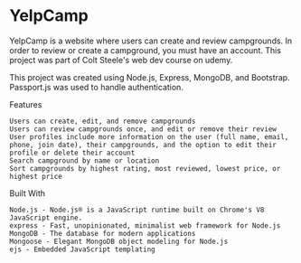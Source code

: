 # YelpCamp
YelpCamp is a website where users can create and review campgrounds. In order to review or create a campground, you must have an account. This project was part of Colt Steele's web dev course on udemy.

This project was created using Node.js, Express, MongoDB, and Bootstrap. Passport.js was used to handle authentication.

Features

    Users can create, edit, and remove campgrounds
    Users can review campgrounds once, and edit or remove their review
    User profiles include more information on the user (full name, email, phone, join date), their campgrounds, and the option to edit their profile or delete their account
    Search campground by name or location
    Sort campgrounds by highest rating, most reviewed, lowest price, or highest price
    
Built With

    Node.js - Node.js® is a JavaScript runtime built on Chrome's V8 JavaScript engine.
    express - Fast, unopinionated, minimalist web framework for Node.js
    MongoDB - The database for modern applications
    Mongoose - Elegant MongoDB object modeling for Node.js
    ejs - Embedded JavaScript templating
